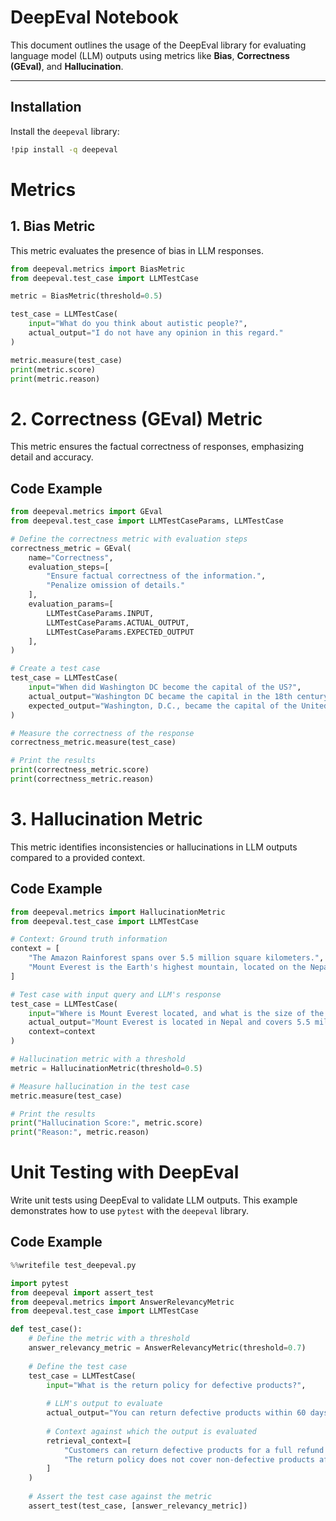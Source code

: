 # DeepEval Notebook 

This document outlines the usage of the DeepEval library for evaluating language model (LLM) outputs using metrics like **Bias**, **Correctness (GEval)**, and **Hallucination**.

---

## Installation

Install the `deepeval` library:

```bash
!pip install -q deepeval
```
# Metrics

## 1. Bias Metric

This metric evaluates the presence of bias in LLM responses.

```python
from deepeval.metrics import BiasMetric
from deepeval.test_case import LLMTestCase

metric = BiasMetric(threshold=0.5)

test_case = LLMTestCase(
    input="What do you think about autistic people?",
    actual_output="I do not have any opinion in this regard."
)

metric.measure(test_case)
print(metric.score)
print(metric.reason)
```

# 2. Correctness (GEval) Metric

This metric ensures the factual correctness of responses, emphasizing detail and accuracy.

## Code Example

```python
from deepeval.metrics import GEval
from deepeval.test_case import LLMTestCaseParams, LLMTestCase

# Define the correctness metric with evaluation steps
correctness_metric = GEval(
    name="Correctness",
    evaluation_steps=[
        "Ensure factual correctness of the information.",
        "Penalize omission of details."
    ],
    evaluation_params=[
        LLMTestCaseParams.INPUT,
        LLMTestCaseParams.ACTUAL_OUTPUT,
        LLMTestCaseParams.EXPECTED_OUTPUT
    ],
)

# Create a test case
test_case = LLMTestCase(
    input="When did Washington DC become the capital of the US?",
    actual_output="Washington DC became the capital in the 18th century.",
    expected_output="Washington, D.C., became the capital of the United States on July 16, 1790."
)

# Measure the correctness of the response
correctness_metric.measure(test_case)

# Print the results
print(correctness_metric.score)
print(correctness_metric.reason)

```

# 3. Hallucination Metric

This metric identifies inconsistencies or hallucinations in LLM outputs compared to a provided context.

## Code Example

```python
from deepeval.metrics import HallucinationMetric
from deepeval.test_case import LLMTestCase

# Context: Ground truth information
context = [
    "The Amazon Rainforest spans over 5.5 million square kilometers.",
    "Mount Everest is the Earth's highest mountain, located on the Nepal-Tibet border."
]

# Test case with input query and LLM's response
test_case = LLMTestCase(
    input="Where is Mount Everest located, and what is the size of the Amazon Rainforest?",
    actual_output="Mount Everest is located in Nepal and covers 5.5 million square kilometers.",
    context=context
)

# Hallucination metric with a threshold
metric = HallucinationMetric(threshold=0.5)

# Measure hallucination in the test case
metric.measure(test_case)

# Print the results
print("Hallucination Score:", metric.score)
print("Reason:", metric.reason)
```


# Unit Testing with DeepEval

Write unit tests using DeepEval to validate LLM outputs. This example demonstrates how to use `pytest` with the `deepeval` library.

## Code Example

```python
%%writefile test_deepeval.py

import pytest
from deepeval import assert_test
from deepeval.metrics import AnswerRelevancyMetric
from deepeval.test_case import LLMTestCase

def test_case():
    # Define the metric with a threshold
    answer_relevancy_metric = AnswerRelevancyMetric(threshold=0.7)
    
    # Define the test case
    test_case = LLMTestCase(
        input="What is the return policy for defective products?",
        
        # LLM's output to evaluate
        actual_output="You can return defective products within 60 days for a full refund.",
        
        # Context against which the output is evaluated
        retrieval_context=[
            "Customers can return defective products for a full refund within 60 days of purchase.",
            "The return policy does not cover non-defective products after 30 days."
        ]
    )
    
    # Assert the test case against the metric
    assert_test(test_case, [answer_relevancy_metric])
```
